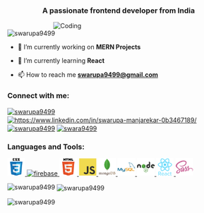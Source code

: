 <h3 align="center">A passionate frontend developer from India</h3>
<img align="right" alt="Coding" width="400" src="https://tenor.com/xViG.gif">

<p align="left"> <img src="https://komarev.com/ghpvc/?username=swarupa9499&label=Profile%20views&color=0e75b6&style=flat" alt="swarupa9499" /> </p>

- 🔭 I’m currently working on **MERN Projects**

- 🌱 I’m currently learning **React**

- 📫 How to reach me **swarupa9499@gmail.com**

<h3 align="left">Connect with me:</h3>
<p align="left">
<a href="https://codepen.io/swarupa9499" target="blank"><img align="center" src="https://raw.githubusercontent.com/rahuldkjain/github-profile-readme-generator/master/src/images/icons/Social/codepen.svg" alt="swarupa9499" height="30" width="40" /></a>
<a href="https://linkedin.com/in/swarupa-manjarekar-0b3467189/" target="blank"><img align="center" src="https://raw.githubusercontent.com/rahuldkjain/github-profile-readme-generator/master/src/images/icons/Social/linked-in-alt.svg" alt="https://www.linkedin.com/in/swarupa-manjarekar-0b3467189/" height="30" width="40" /></a>
<a href="https://codesandbox.com/swarupa9499" target="blank"><img align="center" src="https://raw.githubusercontent.com/rahuldkjain/github-profile-readme-generator/master/src/images/icons/Social/codesandbox.svg" alt="swarupa9499" height="30" width="40" /></a>
<a href="https://instagram.com/swara9499" target="blank"><img align="center" src="https://raw.githubusercontent.com/rahuldkjain/github-profile-readme-generator/master/src/images/icons/Social/instagram.svg" alt="swara9499" height="30" width="40" /></a>
</p>

<h3 align="left">Languages and Tools:</h3>
<p align="left"> 
 <a href="https://www.w3schools.com/css/" target="_blank" rel="noreferrer"> <img src="https://raw.githubusercontent.com/devicons/devicon/master/icons/css3/css3-original-wordmark.svg" alt="css3" width="40" height="40"/> </a>
  <a href="https://firebase.google.com/" target="_blank" rel="noreferrer"> <img src="https://www.vectorlogo.zone/logos/firebase/firebase-icon.svg" alt="firebase" width="40" height="40"/> </a> <a href="https://www.w3.org/html/" target="_blank" rel="noreferrer"> <img src="https://raw.githubusercontent.com/devicons/devicon/master/icons/html5/html5-original-wordmark.svg" alt="html5" width="40" height="40"/> </a> <a href="https://developer.mozilla.org/en-US/docs/Web/JavaScript" target="_blank" rel="noreferrer"> <img src="https://raw.githubusercontent.com/devicons/devicon/master/icons/javascript/javascript-original.svg" alt="javascript" width="40" height="40"/> </a> <a href="https://www.mongodb.com/" target="_blank" rel="noreferrer"> <img src="https://raw.githubusercontent.com/devicons/devicon/master/icons/mongodb/mongodb-original-wordmark.svg" alt="mongodb" width="40" height="40"/> </a> <a href="https://www.mysql.com/" target="_blank" rel="noreferrer"> <img src="https://raw.githubusercontent.com/devicons/devicon/master/icons/mysql/mysql-original-wordmark.svg" alt="mysql" width="40" height="40"/> </a> <a href="https://nodejs.org" target="_blank" rel="noreferrer"> <img src="https://raw.githubusercontent.com/devicons/devicon/master/icons/nodejs/nodejs-original-wordmark.svg" alt="nodejs" width="40" height="40"/> </a> 
  <a href="https://reactjs.org/" target="_blank" rel="noreferrer"> <img src="https://raw.githubusercontent.com/devicons/devicon/master/icons/react/react-original-wordmark.svg" alt="react" width="40" height="40"/> </a> 
  <a href="https://sass-lang.com" target="_blank" rel="noreferrer"> <img src="https://raw.githubusercontent.com/devicons/devicon/master/icons/sass/sass-original.svg" alt="sass" width="40" height="40"/> </a> </p>

<p><img align="left" src="https://github-readme-stats.vercel.app/api/top-langs?username=swarupa9499&show_icons=true&locale=en&layout=compact" alt="swarupa9499" /></p>

<p>&nbsp;<img align="center" src="https://github-readme-stats.vercel.app/api?username=swarupa9499&show_icons=true&locale=en" alt="swarupa9499" /></p>

<p><img align="center" src="https://github-readme-streak-stats.herokuapp.com/?user=swarupa9499&" alt="swarupa9499" /></p>

